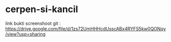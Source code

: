 # cerpen-si-kancil

link bukti screenshoot git : https://drive.google.com/file/d/1zs72UmHHHcdUsscABx4RYFS5kw0QONqy/view?usp=sharing
